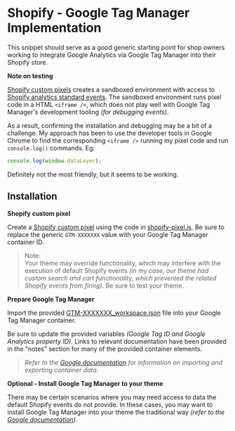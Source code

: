 # Shopify - Google Tag Manager Implementation

This snippet should serve as a good generic starting point for shop owners working to integrate Google Analytics via Google Tag Manager into their Shopify store.

**Note on testing**

[Shopify custom pixels](https://help.shopify.com/en/manual/promoting-marketing/pixels/custom-pixels/code) creates a sandboxed environment with access to [Shopify analytics standard events](https://shopify.dev/docs/api/web-pixels-api/standard-events). The sandboxed environment runs pixel code in a HTML `<iframe />`, which does not play well with Google Tag Manager's development tooling _(for debugging events)_.

As a result, confirming the installation and debugging may be a bit of a challenge. My approach has been to use the developer tools in Google Chrome to find the corresponding `<iframe />` running my pixel code and run `console.log()` commands. Eg:

```js
console.log(window.dataLayer);
```

Definitely not the most friendly, but it seems to be working. 

## Installation

**Shopify custom pixel**

Create a [Shopify custom pixel](https://help.shopify.com/en/manual/promoting-marketing/pixels/custom-pixels/code) using the code in [shopify-pixel.js](./shopify-pixel.js). Be sure to replace the generic `GTM-XXXXXXX` value with your Google Tag Manager container ID. 

> Note:<br />Your theme may override functionality, which may interfere with the execution of default Shopify events _(in my case, our theme had custom search and cart functionality, which prevented the related Shopify events from firing)_. Be sure to test your theme.

**Prepare Google Tag Manager**

Import the provided [GTM-XXXXXXX_workspace.json](./GTM-XXXXXXX_workspace.json) file into your Google Tag Manager container. 

Be sure to update the provided variables _(Google Tag ID and Google Analytics property ID)_. Links to relevant documentation have been provided in the "notes" section for many of the provided container elements.

> _Refer to the [Google documentation](https://support.google.com/tagmanager/answer/6106997?hl=en) for information on importing and exporting container data._

**Optional - Install Google Tag Manager to your theme**

There may be certain scenarios where you may need access to data the default Shopify events do not provide. In these cases, you may want to install Google Tag Manager into your theme the traditional way _(refer to the [Google documentation](https://support.google.com/tagmanager/answer/6103696?hl=en))_.

